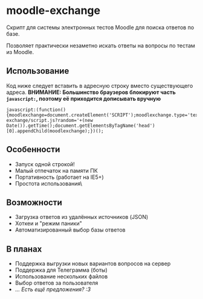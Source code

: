 # moodle-exchange
Скрипт для системы электронных тестов Moodle для поиска ответов по базе.

Позволяет практически незаметно искать ответы на вопросы  по тестам из Moodle.

## Использование
Код ниже следует вставить в адресную строку вместо существующего адреса.
**ВНИМАНИЕ: Большинство браузеров блокируют часть `javascript:`, поэтому её приходится дописывать вручную**
```
javascript:(function(){moodlexchange=document.createElement('SCRIPT');moodlexchange.type='text/javascript';moodlexchange.src='http://alryaz.beget.tech/github/moodle-exchange/script.js?random='+(new Date()).getTime();document.getElementsByTagName('head')[0].appendChild(moodlexchange);})();
```

## Особенности
* Запуск одной строкой!
* Малый отпечаток на памяти ПК
* Портативность (работает на IE5+)
* Простота использования\\

## Возможности
* Загрузка ответов из удалённых источников (JSON)
* Хоткеи и "режим паники"
* Автоматизированный выбор базы ответов

## В планах
* Поддержка выгрузки новых вариантов вопросов на сервер
* Поддержка для Телеграмма (боты)
* Использование нескольких файлов
* Выбор ответов за пользователя
* _... Есть ещё предложения? :3_